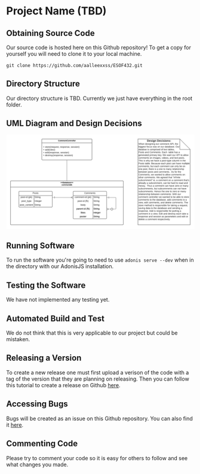 # Project Name (TBD)
## Obtaining Source Code
Our source code is hosted here on this Github repository! To get a copy for yourself you will need to clone it to your local machine.
```
git clone https://github.com/aalleexxss/ESOF432.git
```
## Directory Structure
Our directory structure is TBD. Currently we just have everything in the root folder.
## UML Diagram and Design Decisions
![UML diagram](UML-diagram.PNG)
## Running Software
To run the software you're going to need to use `adonis serve --dev` when in the directory with our AdonisJS installation.
## Testing the Software
We have not implemented any testing yet.
## Automated Build and Test
We do not think that this is very applicable to our project but could be mistaken.
## Releasing a Version
To create a new release one must first upload a verison of the code with a tag of the version that they are planning on releasing. Then you can follow this tutorial to create a release on Github [here](https://docs.github.com/en/github/administering-a-repository/managing-releases-in-a-repository#creating-a-release).
## Accessing Bugs
Bugs will be created as an issue on this Github repository. You can also find it [here](https://github.com/aalleexxss/ESOF432/issues).
## Commenting Code
Please try to comment your code so it is easy for others to follow and see what changes you made.
